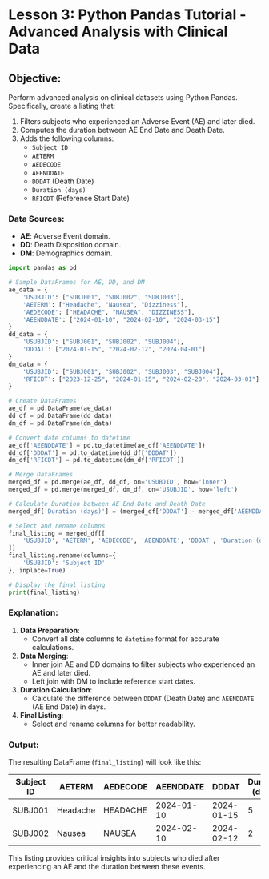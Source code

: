 # Lesson 3: Python Pandas Tutorial - Advanced Analysis with Clinical Data

## Objective:
Perform advanced analysis on clinical datasets using Python Pandas. Specifically, create a listing that:
1. Filters subjects who experienced an Adverse Event (AE) and later died.
2. Computes the duration between AE End Date and Death Date.
3. Adds the following columns:
   - `Subject ID`
   - `AETERM`
   - `AEDECODE`
   - `AEENDDATE`
   - `DDDAT` (Death Date)
   - `Duration (days)`
   - `RFICDT` (Reference Start Date)

### Data Sources:
- **AE**: Adverse Event domain.
- **DD**: Death Disposition domain.
- **DM**: Demographics domain.

```python
import pandas as pd

# Sample DataFrames for AE, DD, and DM
ae_data = {
    'USUBJID': ["SUBJ001", "SUBJ002", "SUBJ003"],
    'AETERM': ["Headache", "Nausea", "Dizziness"],
    'AEDECODE': ["HEADACHE", "NAUSEA", "DIZZINESS"],
    'AEENDDATE': ["2024-01-10", "2024-02-10", "2024-03-15"]
}
dd_data = {
    'USUBJID': ["SUBJ001", "SUBJ002", "SUBJ004"],
    'DDDAT': ["2024-01-15", "2024-02-12", "2024-04-01"]
}
dm_data = {
    'USUBJID': ["SUBJ001", "SUBJ002", "SUBJ003", "SUBJ004"],
    'RFICDT': ["2023-12-25", "2024-01-15", "2024-02-20", "2024-03-01"]
}

# Create DataFrames
ae_df = pd.DataFrame(ae_data)
dd_df = pd.DataFrame(dd_data)
dm_df = pd.DataFrame(dm_data)

# Convert date columns to datetime
ae_df['AEENDDATE'] = pd.to_datetime(ae_df['AEENDDATE'])
dd_df['DDDAT'] = pd.to_datetime(dd_df['DDDAT'])
dm_df['RFICDT'] = pd.to_datetime(dm_df['RFICDT'])

# Merge DataFrames
merged_df = pd.merge(ae_df, dd_df, on='USUBJID', how='inner')
merged_df = pd.merge(merged_df, dm_df, on='USUBJID', how='left')

# Calculate Duration between AE End Date and Death Date
merged_df['Duration (days)'] = (merged_df['DDDAT'] - merged_df['AEENDDATE']).dt.days

# Select and rename columns
final_listing = merged_df[[
    'USUBJID', 'AETERM', 'AEDECODE', 'AEENDDATE', 'DDDAT', 'Duration (days)', 'RFICDT'
]]
final_listing.rename(columns={
    'USUBJID': 'Subject ID'
}, inplace=True)

# Display the final listing
print(final_listing)
```

### Explanation:
1. **Data Preparation**:
   - Convert all date columns to `datetime` format for accurate calculations.
2. **Data Merging**:
   - Inner join AE and DD domains to filter subjects who experienced an AE and later died.
   - Left join with DM to include reference start dates.
3. **Duration Calculation**:
   - Calculate the difference between `DDDAT` (Death Date) and `AEENDDATE` (AE End Date) in days.
4. **Final Listing**:
   - Select and rename columns for better readability.

### Output:
The resulting DataFrame (`final_listing`) will look like this:

| Subject ID | AETERM    | AEDECODE   | AEENDDATE   | DDDAT      | Duration (days) | RFICDT     |
|------------|-----------|------------|-------------|------------|-----------------|------------|
| SUBJ001    | Headache  | HEADACHE   | 2024-01-10  | 2024-01-15 | 5               | 2023-12-25 |
| SUBJ002    | Nausea    | NAUSEA     | 2024-02-10  | 2024-02-12 | 2               | 2024-01-15 |

This listing provides critical insights into subjects who died after experiencing an AE and the duration between these events.
